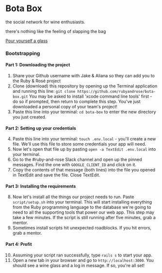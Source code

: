 # Bota Box

the social network for wine enthusiasts.

there's nothing like the feeling of slapping the bag

[Pour yourself a glass](https://rubyrose-botabox.herokuapp.com/)


### Bootstrapping
#### Part 1: Downloading the project
1. Share your Github username with Jake & Aliana so they can add you to the Ruby & Rosé project
2. Clone (download) this repository by opening up the Terminal application and running this line:
`git clone https://github.com/rubyandrose/bota-box.git`
You may be asked to install 'xcode command line tools' first - do so if prompted, then return to complete this step. You've just downloaded a personal copy
of your team's project!
3. Paste this line into your terminal: `cd bota-box` to enter the new directory you just created.

#### Part 2: Setting up your credentials
4. Paste this line into your terminal: `touch .env.local` - you'll create a new file. We'll use this file to store some credentials your app will need.
5. Now let's open that file up by pasting `open -a TextEdit .env.local` into your terminal.
6. Go to the #ruby-and-rose Slack channel and open up the pinned messages. Find the one with `GOOGLE_CLIENT_ID` and click on it.
7. Copy the contents of that message (both lines) into the file you opened in TextEdit and save the file. Close TextEdit.

#### Part 3: Installing the requirements
8. Now let's install all the things our project needs to run. Paste `script/setup.sh` into your terminal. This will start installing everything from the Ruby programming language to the database we're going to need to all the supporting tools that power our web app. This step may take a few minutes. If the script is still running after five minutes, grab a mentor.
9. Sometimes install scripts hit unexpected roadblocks. If you hit errors, grab a mentor.

#### Part 4: Profit
10. Assuming your script ran successfully, type `rails s` to start your app.
11. Open a new tab in your browser and go to `http://localhost:3000`. You should see a wine glass and a log in message. If so, you're all set!
